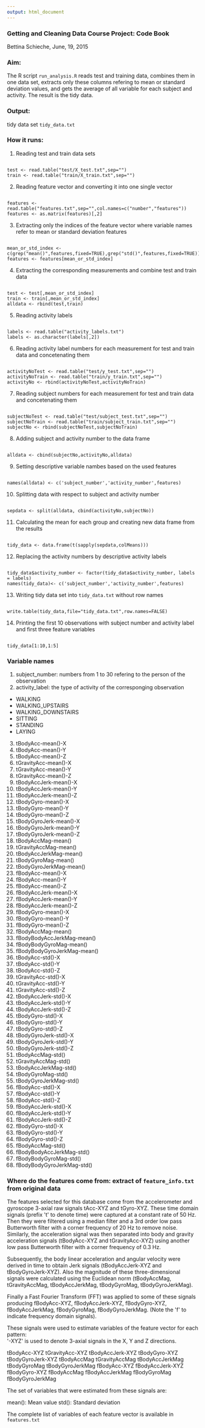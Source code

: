 ```yaml
---
output: html_document
---
```

### Getting and Cleaning Data Course Project: Code Book

Bettina Schieche, June, 19, 2015

### Aim:

The R script `run_analysis.R` reads test and training data, combines them in one data set,
extracts only these columns refering to mean or standard deviation values,
and gets the average of all variable for each subject and activity.
The result is the tidy data.

### Output:

tidy data set `tidy_data.txt`

### How it runs:

1. Reading test and train data sets
<pre><code>
test <- read.table("test/X_test.txt",sep="")
train <- read.table("train/X_train.txt",sep="")
</code></pre>

2. Reading feature vector and convertíng it into one single vector
<pre><code>
features <- read.table("features.txt",sep="",col.names=c("number","features"))
features <- as.matrix(features)[,2]
</code></pre>

3. Extracting only the indices of the feature vector where variable names
refer to mean or standard deviation features
<pre><code>
mean_or_std_index <- c(grep("mean()",features,fixed=TRUE),grep("std()",features,fixed=TRUE))
features <- features[mean_or_std_index]
</code></pre>

4. Extracting the corresponding measurements and combine test and train data
<pre><code>
test <- test[,mean_or_std_index]
train <- train[,mean_or_std_index]
alldata <- rbind(test,train)
</code></pre>

5. Reading activity labels
<pre><code>
labels <- read.table("activity_labels.txt")
labels <- as.character(labels[,2])
</code></pre>

6. Reading activity label numbers for each measurement for test and train data
and concetenating them
<pre><code>
activityNoTest <- read.table("test/y_test.txt",sep="")
activityNoTrain <- read.table("train/y_train.txt",sep="")
activityNo <- rbind(activityNoTest,activityNoTrain)
</code></pre>

7. Reading subject numbers for each measurement for test and train data
and concetenating them
<pre><code>
subjectNoTest <- read.table("test/subject_test.txt",sep="")
subjectNoTrain <- read.table("train/subject_train.txt",sep="")
subjectNo <- rbind(subjectNoTest,subjectNoTrain)
</code></pre>

8. Adding subject and activity number to the data frame
<pre><code>
alldata <- cbind(subjectNo,activityNo,alldata)
</code></pre>

9. Setting descriptive variable nambes based on the used features
<pre><code>
names(alldata) <- c('subject_number','activity_number',features)
</code></pre>

10. Splitting data with respect to subject and activity number
<pre><code>
sepdata <- split(alldata, cbind(activityNo,subjectNo))
</code></pre>

11. Calculating the mean for each group and creating new data frame from the results
<pre><code>
tidy_data <- data.frame(t(sapply(sepdata,colMeans)))
</code></pre>

12. Replacing the activity numbers by descriptive activity labels
<pre><code>
tidy_data$activity_number <- factor(tidy_data$activity_number, labels = labels)
names(tidy_data)<- c('subject_number','activity_number',features)
</code></pre>

13. Writing tidy data set into `tidy_data.txt` without row names
<pre><code>
write.table(tidy_data,file="tidy_data.txt",row.names=FALSE)
</code></pre>

14. Printing the first 10 observations with subject number and activity label and
first three feature variables
<pre><code>
tidy_data[1:10,1:5]
</code></pre>

### Variable names

1. subject_number: numbers from 1 to 30 refering to the person of the observation
2. activity_label: the type of activity of the corresponging observation
  * WALKING
  * WALKING_UPSTAIRS 
  * WALKING_DOWNSTAIRS 
  * SITTING
  * STANDING
  * LAYING
3. tBodyAcc-mean()-X
4. tBodyAcc-mean()-Y
5. tBodyAcc-mean()-Z
6. tGravityAcc-mean()-X
7. tGravityAcc-mean()-Y
8. tGravityAcc-mean()-Z
9. tBodyAccJerk-mean()-X
10. tBodyAccJerk-mean()-Y
11. tBodyAccJerk-mean()-Z
12. tBodyGyro-mean()-X
13. tBodyGyro-mean()-Y
14. tBodyGyro-mean()-Z
15. tBodyGyroJerk-mean()-X
16. tBodyGyroJerk-mean()-Y
17. tBodyGyroJerk-mean()-Z
18. tBodyAccMag-mean()
19. tGravityAccMag-mean()
20. tBodyAccJerkMag-mean()
21. tBodyGyroMag-mean()
22. tBodyGyroJerkMag-mean()
23. fBodyAcc-mean()-X
24. fBodyAcc-mean()-Y
25. fBodyAcc-mean()-Z
26. fBodyAccJerk-mean()-X
27. fBodyAccJerk-mean()-Y
28. fBodyAccJerk-mean()-Z
29. fBodyGyro-mean()-X
30. fBodyGyro-mean()-Y
31. fBodyGyro-mean()-Z
32. fBodyAccMag-mean()
33. fBodyBodyAccJerkMag-mean()
34. fBodyBodyGyroMag-mean()
35. fBodyBodyGyroJerkMag-mean()
36. tBodyAcc-std()-X
37. tBodyAcc-std()-Y
38. tBodyAcc-std()-Z
39. tGravityAcc-std()-X
40. tGravityAcc-std()-Y
41. tGravityAcc-std()-Z
42. tBodyAccJerk-std()-X
43. tBodyAccJerk-std()-Y
44. tBodyAccJerk-std()-Z
45. tBodyGyro-std()-X
46. tBodyGyro-std()-Y
47. tBodyGyro-std()-Z
48. tBodyGyroJerk-std()-X
49. tBodyGyroJerk-std()-Y
50. tBodyGyroJerk-std()-Z
51. tBodyAccMag-std()
52. tGravityAccMag-std()
53. tBodyAccJerkMag-std()
54. tBodyGyroMag-std()
55. tBodyGyroJerkMag-std()
56. fBodyAcc-std()-X
57. fBodyAcc-std()-Y
58. fBodyAcc-std()-Z
59. fBodyAccJerk-std()-X
60. fBodyAccJerk-std()-Y
61. fBodyAccJerk-std()-Z
62. fBodyGyro-std()-X
63. fBodyGyro-std()-Y
64. fBodyGyro-std()-Z
65. fBodyAccMag-std()
66. fBodyBodyAccJerkMag-std()
67. fBodyBodyGyroMag-std()
68. fBodyBodyGyroJerkMag-std()

### Where do the features come from: extract of `feature_info.txt` from original data

The features selected for this database come from the accelerometer and gyroscope 3-axial raw signals tAcc-XYZ and tGyro-XYZ. These time domain signals (prefix 't' to denote time) were captured at a constant rate of 50 Hz. Then they were filtered using a median filter and a 3rd order low pass Butterworth filter with a corner frequency of 20 Hz to remove noise. Similarly, the acceleration signal was then separated into body and gravity acceleration signals (tBodyAcc-XYZ and tGravityAcc-XYZ) using another low pass Butterworth filter with a corner frequency of 0.3 Hz. 

Subsequently, the body linear acceleration and angular velocity were derived in time to obtain Jerk signals (tBodyAccJerk-XYZ and tBodyGyroJerk-XYZ). Also the magnitude of these three-dimensional signals were calculated using the Euclidean norm (tBodyAccMag, tGravityAccMag, tBodyAccJerkMag, tBodyGyroMag, tBodyGyroJerkMag). 

Finally a Fast Fourier Transform (FFT) was applied to some of these signals producing fBodyAcc-XYZ, fBodyAccJerk-XYZ, fBodyGyro-XYZ, fBodyAccJerkMag, fBodyGyroMag, fBodyGyroJerkMag. (Note the 'f' to indicate frequency domain signals). 

These signals were used to estimate variables of the feature vector for each pattern:  
'-XYZ' is used to denote 3-axial signals in the X, Y and Z directions.

tBodyAcc-XYZ
tGravityAcc-XYZ
tBodyAccJerk-XYZ
tBodyGyro-XYZ
tBodyGyroJerk-XYZ
tBodyAccMag
tGravityAccMag
tBodyAccJerkMag
tBodyGyroMag
tBodyGyroJerkMag
fBodyAcc-XYZ
fBodyAccJerk-XYZ
fBodyGyro-XYZ
fBodyAccMag
fBodyAccJerkMag
fBodyGyroMag
fBodyGyroJerkMag

The set of variables that were estimated from these signals are: 

mean(): Mean value
std(): Standard deviation

The complete list of variables of each feature vector is available in `features.txt`
